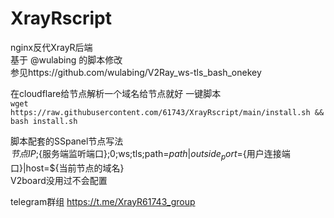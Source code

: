 # XrayRscript

nginx反代XrayR后端  
基于 @wulabing 的脚本修改  
参见https://github.com/wulabing/V2Ray_ws-tls_bash_onekey  

在cloudflare给节点解析一个域名给节点就好
一键脚本  
`wget https://raw.githubusercontent.com/61743/XrayRscript/main/install.sh && bash install.sh`

脚本配套的SSpanel节点写法   
${节点IP};${服务端监听端口};0;ws;tls;path=${path}|outside_port=${用户连接端口}|host=${当前节点的域名}  
V2board没用过不会配置  

telegram群组 https://t.me/XrayR61743_group

